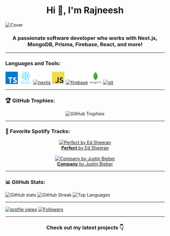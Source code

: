 <h1 align="center">Hi 👋, I'm Rajneesh</h1>
<img align="center" alt="Cover" src="<YOUR_COVER_PICTURE_URL>" />

<h3 align="center">A passionate software developer who works with Next.js, MongoDB, Prisma, Firebase, React, and more!</h3>

---

<h3 align="left">Languages and Tools:</h3>
<p align="left">
  <a href="https://www.typescriptlang.org/" target="_blank"><img src="https://raw.githubusercontent.com/devicons/devicon/master/icons/typescript/typescript-original.svg" alt="typescript" width="40" height="40" /></a>
  <a href="https://reactjs.org/" target="_blank"><img src="https://raw.githubusercontent.com/devicons/devicon/master/icons/react/react-original-wordmark.svg" alt="react" width="40" height="40" /></a>
  <a href="https://nextjs.org/" target="_blank"><img src="https://cdn.worldvectorlogo.com/logos/next-js.svg" alt="nextjs" width="40" height="40" /></a>
  <a href="https://developer.mozilla.org/en-US/docs/Web/JavaScript" target="_blank"><img src="https://raw.githubusercontent.com/devicons/devicon/master/icons/javascript/javascript-original.svg" alt="javascript" width="40" height="40" /></a>
  <a href="https://firebase.google.com/" target="_blank"><img src="https://www.vectorlogo.zone/logos/firebase/firebase-icon.svg" alt="firebase" width="40" height="40" /></a>
  <a href="https://www.mongodb.com/" target="_blank"><img src="https://raw.githubusercontent.com/devicons/devicon/master/icons/mongodb/mongodb-original-wordmark.svg" alt="mongodb" width="40" height="40" /></a>
  <a href="https://git-scm.com/" target="_blank"><img src="https://www.vectorlogo.zone/logos/git-scm/git-scm-icon.svg" alt="git" width="40" height="40" /></a>
</p>

---

### 🏆 GitHub Trophies:
<p align="center">
  <img src="https://github-profile-trophy.vercel.app/?username=RajVerma97&theme=darkhub&margin-w=15&margin-h=15&no-frame=true" alt="GitHub Trophies" />
</p>

---

### 🎵 Favorite Spotify Tracks:
<p align="center">
  <a href="https://open.spotify.com/track/1dfA3d0cJYq8Z5A9knVpKM">
    <img src="https://upload.wikimedia.org/wikipedia/en/thumb/d/d6/Ed_Sheeran_Perfect_Single_cover.jpg/220px-Ed_Sheeran_Perfect_Single_cover.jpg" alt="Perfect by Ed Sheeran" width="200" height="200"/>
    <br>
    <strong>Perfect</strong> by Ed Sheeran
  </a>
  <br><br>
  <a href="https://open.spotify.com/track/1GrMSlJ91VGigQ5rU6J1o0">
    <img src="https://upload.wikimedia.org/wikipedia/en/3/3e/Justin_Bieber_-_Company_%28Official_Single_Cover%29.png" alt="Company by Justin Bieber" width="200" height="200"/>
    <br>
    <strong>Company</strong> by Justin Bieber
  </a>
</p>

---

### 📊 GitHub Stats:
<p align="left">
  <img src="https://github-readme-stats.vercel.app/api?username=RajVerma97&show_icons=true&locale=en&theme=dark" alt="GitHub stats" />
  <img src="https://github-readme-streak-stats.herokuapp.com/?user=RajVerma97&theme=dark" alt="GitHub Streak" />
  <img src="https://github-readme-stats.vercel.app/api/top-langs?username=RajVerma97&show_icons=true&locale=en&layout=compact&theme=dark" alt="Top Languages" />
</p>

---

<p align="left">
  <a href="https://github.com/RajVerma97"><img src="https://komarev.com/ghpvc/?username=RajVerma97&label=Profile%20views&color=0e75b6&style=flat" alt="profile views" /></a>
  <a href="https://github.com/RajVerma97?tab=followers"><img src="https://img.shields.io/github/followers/RajVerma97?label=Followers" alt="Followers" /></a>
</p>

---

<h3 align="center">Check out my latest projects 👇</h3>
<p align="center">
  <!-- Add links to repositories or achievements -->
</p>

